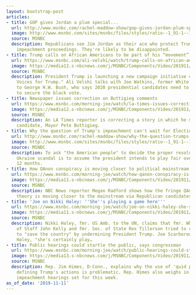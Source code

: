 ```yaml
---
layout: bootstrap-post
articles:
- title: GOP gives Jordan a plum special...
  url: http://www.msnbc.com/rachel-maddow-show/gop-gives-jordan-plum-special-assignment-impeachment-inquiry
  image: http://www.msnbc.com/sites/msnbc/files/styles/ratio--1_91-1--1200x630/public/videos/n_msnbc_nunesjordan_191105_1920x1080.jpg?itok=Q7fqmz27
  source: MSNBC
  description: Republicans see Jim Jordan as their ace who protect Trump during public
    impeachment proceedings. They're likely to be disappointed.
- title: Trump calls on African Americans to be part of his “movement”
  url: https://www.msnbc.com/ali-velshi/watch/trump-calls-on-african-americans-to-be-part-of-his-movement-73269829558
  image: https://media12.s-nbcnews.com/j/MSNBC/Components/Video/201911/n_velshi_watkins17_191108_1920x1080.nbcnews-fp-1200-630.jpg
  source: MSNBC
  description: President Trump is launching a new campaign initiative called "Black
    Voices for Trump." Ali Velshi talks with Joe Watkins, former White House aide
    to George H.W. Bush, who says 2020 presidential candidates need to “work hard”
    to secure the black vote.
- title: Newspaper issues correction on Buttigieg comments
  url: https://www.msnbc.com/morning-joe/watch/la-times-issues-correction-on-buttigieg-comments-73267781893
  image: https://media12.s-nbcnews.com/j/MSNBC/Components/Video/201911/n_mj_pete_191111_1920x1080.nbcnews-fp-1200-630.jpg
  source: MSNBC
  description: An LA Times reporter is correcting a story in which he misquoted 2020
    candidate, Mayor Pete Buttigieg.
- title: Why the question of Trump's impeachment can't wait for Election Day
  url: http://www.msnbc.com/rachel-maddow-show/why-the-question-trumps-impeachment-cant-wait-election-day
  image: http://www.msnbc.com/sites/msnbc/files/styles/ratio--1_91-1--1200x630/public/videos/n_wh_deadline_kentucky_191106_1920x1080.jpg?itok=If5wPzdA
  source: MSNBC
  description: To ask "the American people" to decide the proper resolution of the
    Ukraine scandal is to assume the president intends to play fair over the next
    12 months.
- title: How QAnon conspiracy is moving closer to political mainstream
  url: https://www.msnbc.com/morning-joe/watch/how-qanon-conspiracy-is-moving-closer-to-political-mainstream-73267269798
  image: https://media11.s-nbcnews.com/j/MSNBC/Components/Video/201911/n_mj_radford_191111_1920x1080.nbcnews-fp-1200-630.jpg
  source: MSNBC
  description: NBC News reporter Megan Radford shows how the fringe QAnon conspiracy
    theory is moving closer to the mainstream via Republican candidates.
- title: 'Joe on Nikki Haley: ''She''s playing a game here'''
  url: https://www.msnbc.com/morning-joe/watch/joe-on-nikki-haley-she-s-playing-a-game-here-73267781712
  image: https://media11.s-nbcnews.com/j/MSNBC/Components/Video/201911/n_mj_joe_haley_micro_191111_1920x1080.nbcnews-fp-1200-630.jpg
  source: MSNBC
  description: Nikki Haley, fmr. US Amb. to the UN, claims that fmr. White House Chief
    of Staff John Kelly and fmr. Sec. of State Rex Tillerson tried to recruit her
    to "save the country" by undermining President Trump. Joe Scarborough says about
    Haley, "she's certainly play…
- title: Public hearings could startle the public, says congressman
  url: https://www.msnbc.com/morning-joe/watch/public-hearings-could-startle-the-public-says-congressman-73268293639
  image: https://media13.s-nbcnews.com/j/MSNBC/Components/Video/201911/n_mj_himes_191111_1920x1080.nbcnews-fp-1200-630.jpg
  source: MSNBC
  description: Rep. Jim Himes, D-Conn., explains why the use of 'quid pro quo' in
    defining Trump's actions is problematic. Rep. Himes also weighs in on the public
    impeachment hearings set for this week.
as_of_date: '2019-11-11'
---
```


